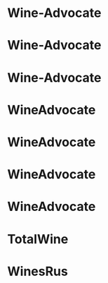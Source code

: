 # Wine-Advocate
# Wine-Advocate
# Wine-Advocate
# WineAdvocate
# WineAdvocate
# WineAdvocate
# WineAdvocate
# TotalWine
# WinesRus
